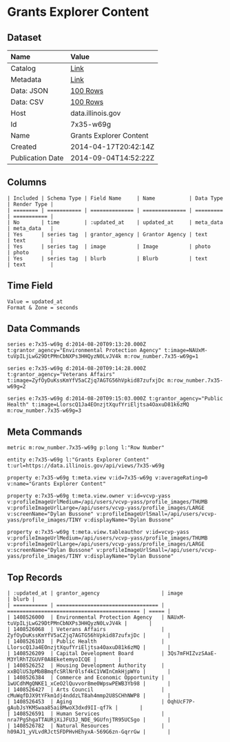 # Grants Explorer Content

## Dataset

| Name | Value |
| :--- | :---- |
| Catalog | [Link](https://catalog.data.gov/dataset/grants-explorer-content-07751) |
| Metadata | [Link](https://data.illinois.gov/api/views/7x35-w69g) |
| Data: JSON | [100 Rows](https://data.illinois.gov/api/views/7x35-w69g/rows.json?max_rows=100) |
| Data: CSV | [100 Rows](https://data.illinois.gov/api/views/7x35-w69g/rows.csv?max_rows=100) |
| Host | data.illinois.gov |
| Id | 7x35-w69g |
| Name | Grants Explorer Content |
| Created | 2014-04-17T20:42:14Z |
| Publication Date | 2014-09-04T14:52:22Z |

## Columns

```ls
| Included | Schema Type | Field Name     | Name           | Data Type | Render Type |
| ======== | =========== | ============== | ============== | ========= | =========== |
| No       | time        | :updated_at    | updated_at     | meta_data | meta_data   |
| Yes      | series tag  | grantor_agency | Grantor Agency | text      | text        |
| Yes      | series tag  | image          | Image          | photo     | photo       |
| Yes      | series tag  | blurb          | Blurb          | text      | text        |
```

## Time Field

```ls
Value = updated_at
Format & Zone = seconds
```

## Data Commands

```ls
series e:7x35-w69g d:2014-08-20T09:13:20.000Z t:grantor_agency="Environmental Protection Agency" t:image=NAUxM-tuVpILjLwG29DtPMnCbNXPs3HHQyzN0LvJV4k m:row_number.7x35-w69g=1

series e:7x35-w69g d:2014-08-20T09:14:28.000Z t:grantor_agency="Veterans Affairs" t:image=ZyfOyDuKssKmYfV5aCZjq7AGTG56hVpkid87zufxjDc m:row_number.7x35-w69g=2

series e:7x35-w69g d:2014-08-20T09:15:03.000Z t:grantor_agency="Public Health" t:image=LlorscQ1Ja4EOnzjtXqufYriEljtsa4OaxuD81k6zMQ m:row_number.7x35-w69g=3
```

## Meta Commands

```ls
metric m:row_number.7x35-w69g p:long l:"Row Number"

entity e:7x35-w69g l:"Grants Explorer Content" t:url=https://data.illinois.gov/api/views/7x35-w69g

property e:7x35-w69g t:meta.view v:id=7x35-w69g v:averageRating=0 v:name="Grants Explorer Content"

property e:7x35-w69g t:meta.view.owner v:id=vcvp-yass v:profileImageUrlMedium=/api/users/vcvp-yass/profile_images/THUMB v:profileImageUrlLarge=/api/users/vcvp-yass/profile_images/LARGE v:screenName="Dylan Bussone" v:profileImageUrlSmall=/api/users/vcvp-yass/profile_images/TINY v:displayName="Dylan Bussone"

property e:7x35-w69g t:meta.view.tableauthor v:id=vcvp-yass v:profileImageUrlMedium=/api/users/vcvp-yass/profile_images/THUMB v:profileImageUrlLarge=/api/users/vcvp-yass/profile_images/LARGE v:screenName="Dylan Bussone" v:profileImageUrlSmall=/api/users/vcvp-yass/profile_images/TINY v:displayName="Dylan Bussone"
```

## Top Records

```ls
| :updated_at | grantor_agency                    | image                                       | blurb | 
| =========== | ================================= | =========================================== | ===== | 
| 1408526000  | Environmental Protection Agency   | NAUxM-tuVpILjLwG29DtPMnCbNXPs3HHQyzN0LvJV4k |       | 
| 1408526068  | Veterans Affairs                  | ZyfOyDuKssKmYfV5aCZjq7AGTG56hVpkid87zufxjDc |       | 
| 1408526103  | Public Health                     | LlorscQ1Ja4EOnzjtXqufYriEljtsa4OaxuD81k6zMQ |       | 
| 1408526209  | Capital Development Board         | 3Qs7mFHIZvzSAaE-M3YlRhTZGUVF0A8EketemyoICQE |       | 
| 1408526252  | Housing Development Authority     | xxBQlUS3pMbBBmqfcSRlNr0lsf4kC1VWInCmkHjpWYo |       | 
| 1408526384  | Commerce and Economic Opportunity | 1wUCdhMgQNKE1_xCeO2lQuvvor8me0WpswPEWB3Yb98 |       | 
| 1408526427  | Arts Council                      | cMuWqfDJX9tYFkm1dj4nddzLT8ah4mmp2U8SCHhNWP8 |       | 
| 1408526453  | Aging                             | OqhUcF7P-gAubJsYKMSwaa85ai8MwoX3dxd9II-qf7k |       | 
| 1408526591  | Human Services                    | nra7PgShgaTTAURjXiJFU3J_NDE_9GUfnjTR95UCSgo |       | 
| 1408526782  | Natural Resources                 | h09AJ1_yVLvdRJctSFDPHvHEhyxA-569G6zn-GqrrGw |       | 
```